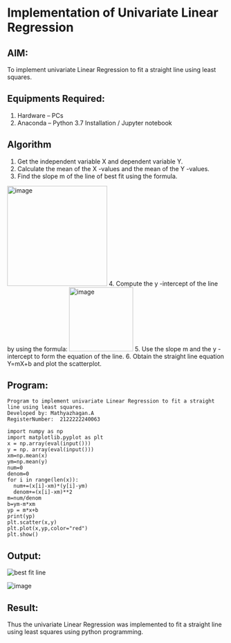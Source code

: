 # Implementation of Univariate Linear Regression
## AIM:
To implement univariate Linear Regression to fit a straight line using least squares.

## Equipments Required:
1. Hardware – PCs
2. Anaconda – Python 3.7 Installation / Jupyter notebook

## Algorithm
1. Get the independent variable X and dependent variable Y.
2. Calculate the mean of the X -values and the mean of the Y -values.
3. Find the slope m of the line of best fit using the formula. 
<img width="231" alt="image" src="https://user-images.githubusercontent.com/93026020/192078527-b3b5ee3e-992f-46c4-865b-3b7ce4ac54ad.png">
4. Compute the y -intercept of the line by using the formula:
<img width="148" alt="image" src="https://user-images.githubusercontent.com/93026020/192078545-79d70b90-7e9d-4b85-9f8b-9d7548a4c5a4.png">
5. Use the slope m and the y -intercept to form the equation of the line.
6. Obtain the straight line equation Y=mX+b and plot the scatterplot.

## Program:
```
Program to implement univariate Linear Regression to fit a straight line using least squares.
Developed by: Mathyazhagan.A 
RegisterNumber:  2122222240063
```
```
import numpy as np
import matplotlib.pyplot as plt
x = np.array(eval(input()))
y = np. array(eval(input()))
xm=np.mean(x)
ym=np.mean(y)
num=0
denom=0
for i in range(len(x)):
  num+=(x[i]-xm)*(y[i]-ym)
  denom+=(x[i]-xm)**2
m=num/denom
b=ym-m*xm
yp = m*x+b
print(yp)
plt.scatter(x,y)
plt.plot(x,yp,color="red")
plt.show()
```

## Output:
![best fit line](sam.png)

![image](https://github.com/Mathiofficial/Find-the-best-fit-line-using-Least-Squares-Method/assets/118787327/074bf951-ac91-4ef9-9c43-9da86b2ee04c)



## Result:
Thus the univariate Linear Regression was implemented to fit a straight line using least squares using python programming.
